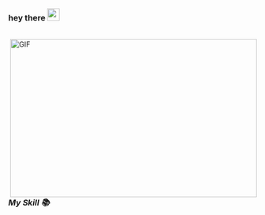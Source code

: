 ### hey there <img src="https://media.giphy.com/media/hvRJCLFzcasrR4ia7z/giphy.gif" width="25" >


<br />

<img align="right" alt="GIF" src="https://github.com/abhisheknaiidu/abhisheknaiidu/blob/master/code.gif?raw=true" width="500" height="320" />


<em>
  <h3>My Skill 📚<h3/>
<em/>
